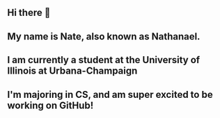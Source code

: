 ## Hi there 👋
## My name is Nate, also known as Nathanael.
## I am currently a student at the University of Illinois at Urbana-Champaign
## I'm majoring in CS, and am super excited to be working on GitHub!
<!--
**naterdee/naterdee** is a ✨ _special_ ✨ repository because its `README.md` (this file) appears on your GitHub profile.

Here are some ideas to get you started:

- 🔭 I’m currently working on ...
- 🌱 I’m currently learning ...
- 👯 I’m looking to collaborate on ...
- 🤔 I’m looking for help with ...
- 💬 Ask me about ...
- 📫 How to reach me: ...
- 😄 Pronouns: ...
- ⚡ Fun fact: ...
-->
